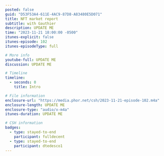 ```yaml
---
posted: false
guid: "D53F53A4-611E-4AC9-87D8-A83480E5D071"
title: NFT market report
subtitle: with Gauthier
description: UPDATE ME 
time: "2023-11-21 18:00:00 -0500"
itunes-explicit: false
itunes-episode: 102
itunes-episodeType: full

# More info
youtube-full: UPDATE ME
discussion: UPDATE ME

# Timeline
timeline:
  - seconds: 0
    title: Intro

# File information
enclosure-url: "https://media.phor.net/csh/2023-11-21-episode-102.m4a"
enclosure-length: UPDATE ME
enclosure-type: "audio/x-m4a"
itunes-duration: UPDATE ME

# CSH information
badges:
  - type: stayed-to-end
    participant: fulldecent
  - type: stayed-to-end
    participant: dtedesco1
---
```


<!--end of quick notes-->

